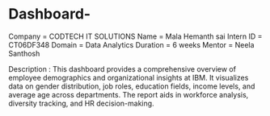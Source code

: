 # Dashboard-
Company = CODTECH IT SOLUTIONS
Name = Mala Hemanth sai
Intern ID = CT06DF348
Domain = Data Analytics
Duration = 6 weeks
Mentor = Neela Santhosh

Description : This dashboard provides a comprehensive overview of employee demographics and organizational insights at IBM. It visualizes data on gender distribution, job roles, education fields, income levels, and average age across departments. The report aids in workforce analysis, diversity tracking, and HR decision-making.
